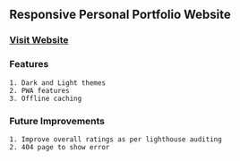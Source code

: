 ## Responsive Personal Portfolio Website 
### [Visit Website](https://animesh-rawat.web.app/)

### Features
```
1. Dark and Light themes
2. PWA features
3. Offline caching
```

### Future Improvements 
```
1. Improve overall ratings as per lighthouse auditing
2. 404 page to show error
```
